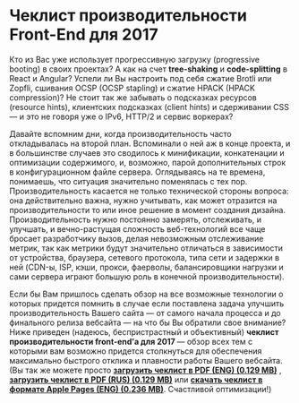 <h1>Чеклист производительности Front-End для 2017 </h1>
<p>
Кто из Вас уже использует прогрессивную загрузку (progressive booting)
в своих проектах? А как на счет <strong>tree-shaking</strong> и <strong>code-splitting</strong> в React и
Angular? Успели ли Вы настроить под себя сжатие Brotli или Zopfli, сшивания
OCSP (OCSP stapling) и сжатие HPACK (HPACK compression)? Не стоит так же забывать
о подсказках ресурсов (resource hints), клиентских подсказках (client hints)
и сдерживании CSS— и это не говоря уже о IPv6, HTTP/2 и сервис воркерах?
</p>
<p>
    Давайте вспомним дни, когда производительность часто откладывалась на второй план. Вспоминали о ней аж в конце проекта, и в большинстве случаев это сводилось к минификации, конкатенации и оптимизации содержимого, и, возможно, парой дополнительных строк в конфигурационном файле сервера. Оглядываясь на те времена, понимаешь, что ситуация значительно поменялась с тех пор.
    Производительность касается не только технической стороны вопроса: она действительно важна, нужно учитывать, как может отразится на производительности то или иное решение в момент создания дизайна. Производительность нужно постоянно замерять, отслеживать, и улучшать, и вечно-растущая сложность веб-технологий все чаще бросает разработчику вызов, делая невозможным отслеживание метрик, так как метрики будут значительно отличаться в зависимости от устройства, браузера, сетевого протокола, типа сети и задержки в ней (CDN-ы, ISP, кэши, прокси, фаерволы, балансировщики нагрузки и сами сервера играют большую роль в конечной производительности).

</p>
<p>
    Если бы Вам пришлось сделать обзор на все возможные технологии 
    о которых придется помнить в случае если поставлена задача улучшить 
    производительность Вашего сайта — от самого начала процесса и до 
    финального релиза вебсайта — на что бы Вы обратили свое внимание? 
    Ниже приведен (надеюсь, беспристрастный и объективный) 
    <strong>чеклист производительности front-end’а для 2017 </strong>— обзор 
    всех тем с которыми вам возможно придется столкнуться для обеспечения 
    максимально быстрого отклика и плавности работы Вашего вебсайта.
    (Вы так же можете просто <a href="http://provide.smashingmagazine.com/performance-checklist/performance-checklist-1.0.pdf?_ga=1.67706521.905683373.1482741288"><strong>загрузить чеклист в PDF (ENG) (0.129 MB)</strong></a> ,
    <a href="#"
       target="_blank"><strong>загрузить чеклист в PDF (RUS) (0.129 MB)</strong></a>
    или <a href="http://provide.smashingmagazine.com/performance-checklist/performance-checklist-1.0.pages?_ga=1.63331879.905683373.1482741288"><strong>скачать чеклист в формате Apple Pages (ENG) (0.236 MB)</strong></a>. Cчастливой оптимизации!)

</p>